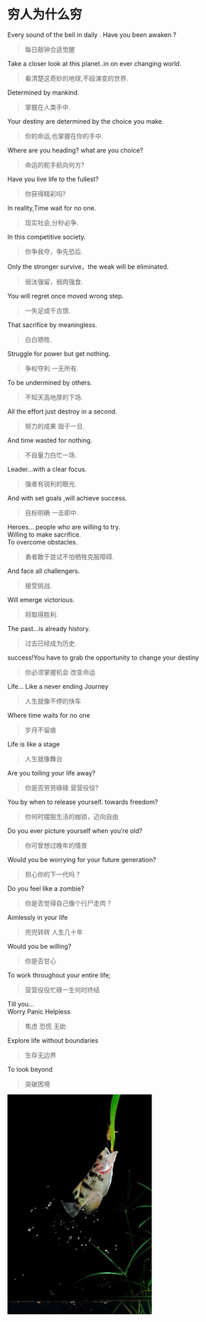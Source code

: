 # 穷人为什么穷
Every sound of the bell in daily . Have you been awaken ?  <br>
> 每日敲钟合适觉醒 <br>

Take a closer look at this planet..in on ever changing world. <br>
> 看清楚这奇妙的地球,不段演变的世界. <br>

Determined by mankind.
> 掌握在人类手中. <br>

Your destiny are determined by the choice you make. <br>
> 你的命运,也掌握在你的手中. <br>

Where are you heading? what are you choice? <br>
> 命运的舵手航向何方? <br>

Have you live life to the fullest? <br>
> 你获得精彩吗? <br>

In reality,Time wait for no one. <br>
> 现实社会,分秒必争. <br>

In this competitive society. <br>
> 你争我夺，争先恐后. <br>

Only the stronger survive，the weak will be eliminated. <br>
> 弱汰强留，弱肉强食. <br>

You will regret once moved wrong step.
> 一失足成千古恨. <br>

That sacrifice by meaningless.
> 白白牺牲. <br>

Struggle for power but get nothing.
> 争权夺利 一无所有. <br>

To be undermined by others.<br>
> 不知天高地厚的下场. <br>

All the effort just destroy in a second.<br>
> 努力的成果 毁于一旦. <br>

And time wasted for nothing. <br>
> 不自量力白忙一场. <br>

Leader…with a clear focus. <br>
> 强者有锐利的眼光. <br>

And with set goals ,will achieve success. <br>
> 目标明确 一击即中. <br>

Heroes… people who are willing to try. <br>
Willing to make sacrifice. <br>
To overcome obstacles. <br>
> 勇者敢于尝试不怕牺牲克服障碍. <br>

And face all challengers. <br>
> 接受挑战. <br>

Will emerge victorious. <br>
> 将取得胜利. <br>

The past…is already history. <br>
> 过去已经成为历史. <br>

success!You have to grab the opportunity to change your destiny <br>
> 你必须掌握机会 改变命运 <br>

Life… Like a never ending Journey <br>
> 人生就像不停的快车 <br>

Where time waits for no one <br>
> 岁月不留痕 <br>

Life is like a stage <br>
> 人生就像舞台 <br>

Are you toiling your life away? <br>
> 你是否劳劳碌碌 营营役役? <br>

You by when to release yourself. towards freedom? <br>
> 你何时摆脱生活的枷锁，迈向自由 <br>

Do you ever picture yourself when you’re old? <br>
> 你可曾想过晚年的情景  <br>

Would you be worrying for your future generation? <br>
> 担心你的下一代吗？ <br>

Do you feel like a zombie? <br>
> 你是否觉得自己像个行尸走肉？ <br>

Aimlessly in your life <br>
> 兜兜转转 人生几十年 <br>

Would you be willing?  <br>
> 你是否甘心 <br>

To work throughout your entire life; <br>
> 营营役役忙碌一生何时终结 <br>

Till you… <br>
Worry Panic Helpless <br>
> 焦虑 恐慌 无助 <br>

Explore life without boundaries <br>
> 生存无边界 <br>

To look beyond <br>
> 突破困境 <br>

![突破](突破.jpg)